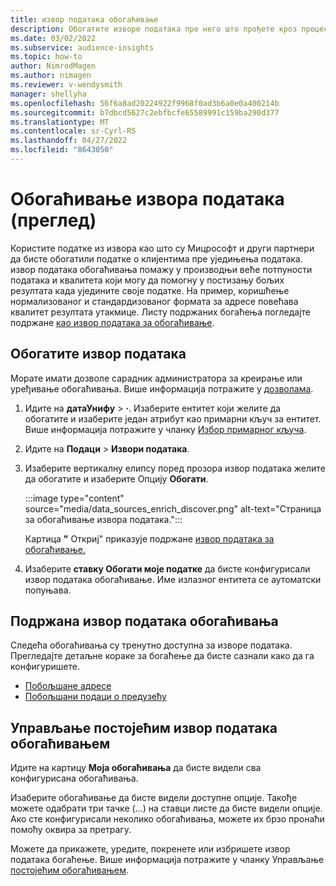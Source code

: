 ```yaml
---
title: извор података обогаћивање
description: Обогатите изворе података пре него што прођете кроз процес уједињења података.
ms.date: 03/02/2022
ms.subservice: audience-insights
ms.topic: how-to
author: NimrodMagen
ms.author: nimagen
ms.reviewer: v-wendysmith
manager: shellyha
ms.openlocfilehash: 56f6a8ad20224922f9968f0ad3b6a0e0a400214b
ms.sourcegitcommit: b7dbcd5627c2ebfbcfe65589991c159ba290d377
ms.translationtype: MT
ms.contentlocale: sr-Cyrl-RS
ms.lasthandoff: 04/27/2022
ms.locfileid: "8643050"
---
```

# <a name="enrichment-for-data-sources-preview"></a>Обогаћивање извора података (преглед)

Користите податке из извора као што су Мицрософт и други партнери да бисте обогатили податке о клијентима пре уједињења података. извор података обогаћивања помажу у производњи веће потпуности података и квалитета који могу да помогну у постизању бољих резултата када уједините своје податке. На пример, коришћење нормализованог и стандардизованог формата за адресе повећава квалитет резултата утакмице. Листу подржаних богаћења погледајте подржане [као извор података за обогаћивање](#supported-data-source-enrichments).

## <a name="enrich-a-data-source"></a>Обогатите извор података

Морате имати дозволе сарадник администратора за креирање или уређивање обогаћивања. Више информација потражите у [дозволама](permissions.md).  

1. Идите на **датаУнифy** > **·**. Изаберите ентитет који желите да обогатите и изаберите један атрибут као примарни кључ за ентитет. Више информација потражите у чланку [Избор примарног кључа](map-entities.md#select-primary-key-and-semantic-type-for-attributes).

1. Идите на **Подаци** > **Извори података**.
 
1. Изаберите вертикалну елипсу поред прозора извор података желите да обогатите и изаберите Опцију **Обогати**.

   :::image type="content" source="media/data_sources_enrich_discover.png" alt-text="Страница за обогаћивање извора података.":::

   Картица **"** Откриј" приказује подржане [извор података за обогаћивање.](#supported-data-source-enrichments)

1. Изаберите **ставку Обогати моје податке** да бисте конфигурисали извор података обогаћивање. Име излазног ентитета се аутоматски попуњава.

## <a name="supported-data-source-enrichments"></a>Подржана извор података обогаћивања

Следећа обогаћивања су тренутно доступна за изворе података. Прегледајте детаљне кораке за богаћење да бисте сазнали како да га конфигуришете.

- [Побољшане адресе](enrichment-enhanced-addresses.md)
- [Побољшани подаци о предузећу](enrichment-enhanced-company-data.md)

## <a name="manage-existing-data-source-enrichments"></a>Управљање постојећим извор података обогаћивањем

Идите на картицу **Моја обогаћивања** да бисте видели сва конфигурисана обогаћивања.

Изаберите обогаћивање да бисте видели доступне опције. Такође можете одабрати три тачке (...) на ставци листе да бисте видели опције. Ако сте конфигурисали неколико обогаћивања, можете их брзо пронаћи помоћу оквира за претрагу.

Можете да прикажете, уредите, покренете или избришете извор података богаћење. Више информација потражите у чланку Управљање [постојећим обогаћивањем](enrichment-hub.md).
